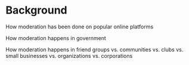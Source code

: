 # Background

How moderation has been done on popular online platforms

How moderation happens in government

How moderation happens in friend groups vs. communities vs. clubs vs. small businesses vs. organizations vs. corporations

